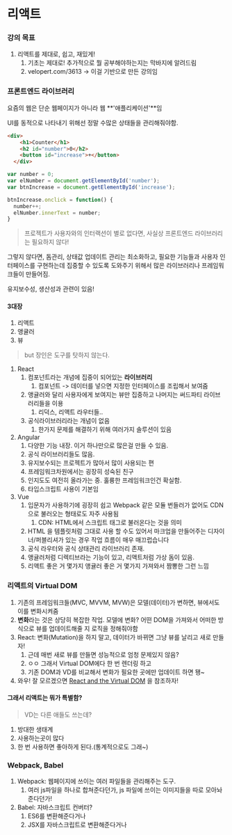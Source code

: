 # 리액트 

### 강의 목표

1. 리액트를 제대로, 쉽고, 재밌게!
	1. 기초는 제대로! 추가적으로 뭘 공부해야하는지는 막바지에 알려드림
	2. velopert.com/3613 -> 이걸 기반으로 만든 강의임



### 프론트엔드 라이브러리

요즘의 웹은 단순 웹페이지가 아니라 웹 **'애플리케이션'**임  

UI를 동적으로 나타내기 위해선 정말 수많은 상태들을 관리해줘야함.  

```html
<div>
    <h1>Counter</h1>
    <h2 id="number">0</h2>
    <button id="increase">+</button>
  </div>
```

```javascript
var number = 0;
var elNumber = document.getElementById('number');
var btnIncrease = document.getElementById('increase');

btnIncrease.onclick = function() {
  number++;
  elNumber.innerText = number;
}
```

> 프로젝트가 사용자와의 인터랙션이 별로 없다면, 사실상 프론트엔드 라이브러리는 필요하지 않다!

그렇지 않다면, 돔관리, 상태값 업데이트 관리는 최소화하고, 필요한 기능들과 사용자 인터페이스를 구현하는데 집중할 수 있도록 도와주기 위해서 많은 라이브러리나 프레임워크들이 만들어짐.

유지보수성, 생산성과 관련이 있음!

#### 3대장

1. 리액트
2. 앵귤러
3. 뷰

> but 장인은 도구를 탓하지 않는다.  

1. React
	1. 컴포넌트라는 개념에 집중이 되어있는 **라이브러리**
		1. 컴포넌트 -> 데이터를 넣으면 지정한 인터페이스를 조립해서 보여줌  
	2. 앵귤러와 달리 사용자에게 보여지는 뷰만 집중하고 나머지는 써드파티 라이브러리들을 이용
		1. 리덕스, 리액트 라우터들..
	3. 공식라이브러리라는 개념이 없음
		1. 한가지 문제를 해결하기 위해 여러가지 솔루션이 있음
2. Angular
	1. 다양한 기능 내장. 이거 하나만으로 많은걸 만들 수 있음.
	2. 공식 라이브러리들도 많음.
	3. 유지보수되는 프로젝트가 많아서 많이 사용되는 편
	4. 프레임워크차원에서는 굉장히 성숙된 친구
	5. 인지도도 여전히 올라가는 중. 훌륭한 프레임워크인건 확실함.
	6. 타입스크립트 사용이 기본임
3. Vue
	1. 입문자가 사용하기에 굉장히 쉽고 Webpack 같은 모듈 번들러가 없어도 CDN으로 불러오는 형태로도 자주 사용됨
		1. CDN: HTML에서 스크립트 태그로 불러온다는 것을 의미
	2. HTML 을 템플릿처럼 그대로 사용 할 수도 있어서 마크업을 만들어주는 디자이너/퍼블리셔가 있는 경우 작업 흐름이 매우 매끄럽습니다
	3. 공식 라우터와 공식 상태관리 라이브러리 존재.
	4. 앵귤러처럼 디렉티브라는 기능이 있고, 리액트처럼 가상 돔이 있음.
	5. 리액트 좋은 거 몇가지 앵귤러 좋은 거 몇가지 가져와서 짬뽕한 그런 느낌



### 리액트의 Virtual DOM

1. 기존의 프레임워크들(MVC, MVVM, MVW)은 모델(데이터)가 변하면, 뷰에서도 이를 변화시켜줌
2. **변화**라는 것은 상당히 복잡한 작업. 모델에 변화? 어떤 DOM을 가져와서 어떠한 방식으로 뷰를 업데이트해줄 지 로직을 정해줘야함
3. React: 변화(Mutation)을 하지 말고, 데이터가 바뀌면 그냥 뷰를 날리고 새로 만들자!
	1. 근데 매번 새로 뷰를 만들면 성능적으로 엄청 문제있지 않음?
	2. ㅇㅇ 그래서 Virtual DOM에다 한 번 렌더링 하고
	3. 기존 DOM과 VD를 비교해서 변화가 필요한 곳에만 업데이트 하면 됑~
4. 와우! 잘 모르겠으면 [React and the Virtual DOM](<https://www.youtube.com/watch?v=muc2ZF0QIO4>) 을 참조하자!

#### 그래서 리액트는 뭐가 특별함?

> VD는 다른 애들도 쓰는데?

1. 방대한 생태계
2. 사용하는곳이 많다
3. 한 번 사용하면 좋아하게 된다.(통계적으로도 그래~)



### Webpack, Babel  

1. Webpack: 웹페이지에 쓰이는 여러 파일들을 관리해주는 도구.
	1. 여러 js파일을 하나로 합쳐준다던가, js 파일에 쓰이는 이미지들을 따로 모아놔 준다던가!
2. Babel: 자바스크립트 컨버터?
	1. ES6를 변환해준다거나
	2. JSX를 자바스크립트로 변환해준다거나



